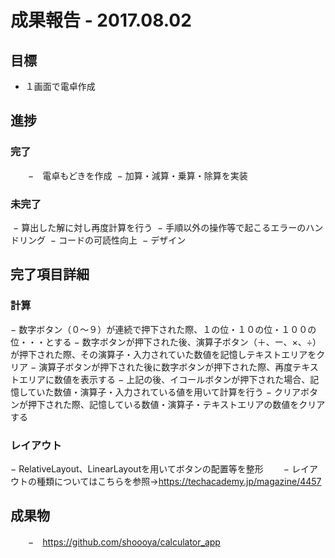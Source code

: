 # 成果報告 - 2017.08.02
## 目標
 - １画面で電卓作成

## 進捗
### 完了
　　−　電卓もどきを作成
  − 加算・減算・乗算・除算を実装

### 未完了
  − 算出した解に対し再度計算を行う
  − 手順以外の操作等で起こるエラーのハンドリング
  − コードの可読性向上
  − デザイン

## 完了項目詳細
### 計算
 − 数字ボタン（０〜９）が連続で押下された際、１の位・１０の位・１００の位・・・とする
 − 数字ボタンが押下された後、演算子ボタン（＋、ー、×、÷）が押下された際、その演算子・入力されていた数値を記憶しテキストエリアをクリア
 − 演算子ボタンが押下された後に数字ボタンが押下された際、再度テキストエリアに数値を表示する
 − 上記の後、イコールボタンが押下された場合、記憶していた数値・演算子・入力されている値を用いて計算を行う
 − クリアボタンが押下された際、記憶している数値・演算子・テキストエリアの数値をクリアする
 
### レイアウト
 − RelativeLayout、LinearLayoutを用いてボタンの配置等を整形
 　　− レイアウトの種類についてはこちらを参照→https://techacademy.jp/magazine/4457

## 成果物
　　−　https://github.com/shoooya/calculator_app
